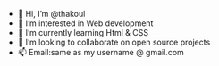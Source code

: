 - 👋 Hi, I’m @thakoul
- 👀 I’m interested in Web development
- 🌱 I’m currently learning Html & CSS
- 💞️ I’m looking to collaborate on open source projects
- 📫 Email:same as my username @ gmail.com

<!---
thakoul/thakoul is a ✨ special ✨ repository because its `README.md` (this file) appears on your GitHub profile.
You can click the Preview link to take a look at your changes.
--->
